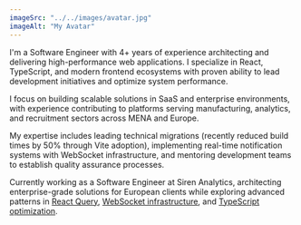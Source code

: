 ```yaml
---
imageSrc: "../../images/avatar.jpg"
imageAlt: "My Avatar"
---
```


I'm a Software Engineer with 4+ years of experience architecting and delivering high-performance web applications. I specialize in React, TypeScript, and modern frontend ecosystems with proven ability to lead development initiatives and optimize system performance.

I focus on building scalable solutions in SaaS and enterprise environments, with experience contributing to platforms serving manufacturing, analytics, and recruitment sectors across MENA and Europe.

My expertise includes leading technical migrations (recently reduced build times by 50% through Vite adoption), implementing real-time notification systems with WebSocket infrastructure, and mentoring development teams to establish quality assurance processes.

Currently working as a Software Engineer at Siren Analytics, architecting enterprise-grade solutions for European clients while exploring advanced patterns in <ins>React Query</ins>, <ins>WebSocket infrastructure</ins>, and <ins>TypeScript optimization</ins>.


